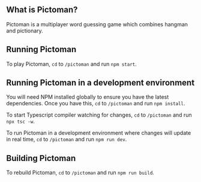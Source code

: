 ## What is Pictoman?

Pictoman is a multiplayer word guessing game which combines hangman and pictionary.

## Running Pictoman

To play Pictoman, `cd` to `/pictoman` and run `npm start`.

## Running Pictoman in a development environment

You will need NPM installed globally to ensure you have the latest dependencies. Once you have this, `cd` to `/pictoman` and run `npm install`.

To start Typescript compiler watching for changes, `cd` to `/pictoman` and run `npx tsc -w`.

To run Pictoman in a development environment where changes will update in real time, `cd` to `/pictoman` and run `npm run dev`.

## Building Pictoman

To rebuild Pictoman, `cd` to `/pictoman` and run `npm run build`.
